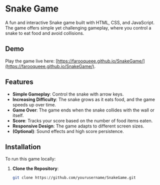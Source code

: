 # Snake Game

A fun and interactive Snake game built with HTML, CSS, and JavaScript. The game offers simple yet challenging gameplay, where you control a snake to eat food and avoid collisions.

## Demo

Play the game live here: [https://farooqueee.github.io/SnakeGame/](https://farooqueee.github.io/SnakeGame/).

## Features

- **Simple Gameplay**: Control the snake with arrow keys.
- **Increasing Difficulty**: The snake grows as it eats food, and the game speeds up over time.
- **Game Over**: The game ends when the snake collides with the wall or itself.
- **Score**: Tracks your score based on the number of food items eaten.
- **Responsive Design**: The game adapts to different screen sizes.
- **(Optional)**: Sound effects and high score persistence.

## Installation

To run this game locally:

1. **Clone the Repository**:
   ```bash
   git clone https://github.com/yourusername/SnakeGame.git
